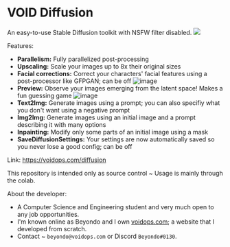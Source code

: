# VOID Diffusion
An easy-to-use Stable Diffusion toolkit with NSFW filter disabled.
<img src="https://user-images.githubusercontent.com/58893646/210701459-57d923b3-1e60-40bc-bb67-0975107ce97f.png"/>

Features:
- **Parallelism:** Fully parallelized post-processing
- **Upscaling:** Scale your images up to 8x their original sizes
- **Facial corrections:** Correct your characters' facial features using a post-processor like GFPGAN; can be off
![image](https://cdn.discordapp.com/attachments/1053395257766719518/1092897203640598638/preview.jpg)
- **Preview:** Observe your images emerging from the latent space! Makes a fun guessing game
![image](https://user-images.githubusercontent.com/58893646/208217628-7dd95dbf-3376-4b65-ab38-1adb4be672ff.png)
- **Text2Img:** Generate images using a prompt; you can also specifiy what you don't want using a negative prompt
- **Img2Img:** Generate images using an initial image and a prompt describing it with many options
- **Inpainting:** Modify only some parts of an initial image using a mask
- **SaveDiffusionSettings:** Your settings are now automatically saved so you never lose a good config; can be off

Link: https://voidops.com/diffusion

This repository is intended only as source control ~ Usage is mainly through the colab.

About the developer:
- A Computer Science and Engineering student and very much open to any job opportunities.
- I'm known online as Beyondo and I own [voidops.com](https://voidops.com); a website that I developed from scratch.
- Contact ~ `beyondo@voidops.com` or Discord `Beyondo#0130`.

